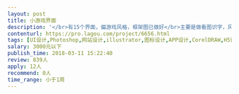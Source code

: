 ```yaml
---                
layout: post       
title: 小游戏界面           
description: '</br>有15个界面，偏游戏风格，框架图已做好</br>主要是做看图识字，风格以卡通为主，</br>需要有创造力，丰富想象力，对事物元素进行提取</br></br>需要有点经验的哈</br>'     
contenturl: https://pro.lagou.com/project/6656.html      
tags: [UI设计,Photoshop,网站设计,illustrator,图标设计,APP设计,CorelDRAW,H5设计,Logo设计]            
salary: 3000元以下          
publish_time: 2018-03-11 15:22:40         
review: 839人                   
apply: 12人                   
recommend: 0人                   
time_range: 小于1周              
---                 
```

